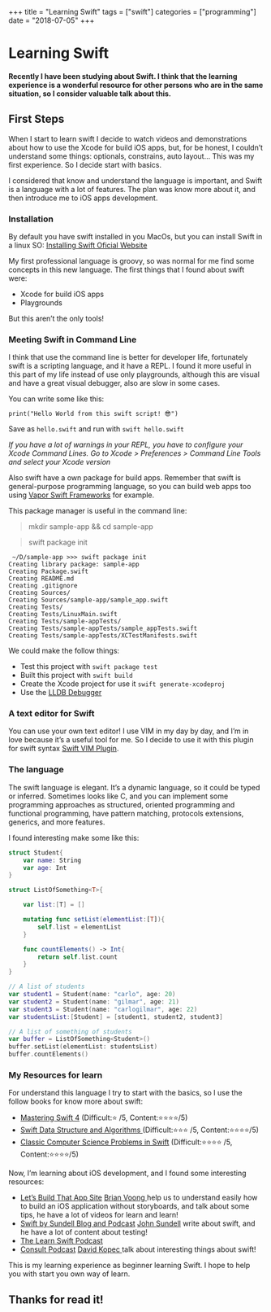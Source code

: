 +++
title = "Learning Swift"
tags = ["swift"]
categories = ["programming"]
date = "2018-07-05"
+++

# Learning Swift

#### Recently I have been studying about Swift. I think that the learning experience is a wonderful resource for other persons who are in the same situation, so I consider valuable talk about this.

## First Steps

When I start to learn swift I decide to watch videos and demonstrations about how to use the Xcode for build iOS apps, but, for be honest, I couldn’t understand some things: optionals, constrains, auto layout… This was my first experience. So I decide start with basics.

I considered that know and understand the language is important, and Swift is a language with a lot of features. The plan was know more about it, and then introduce me to iOS apps development.

### Installation

By default you have swift installed in you MacOs, but you can install Swift in a linux SO: [Installing Swift Oficial Website](https://swift.org/getting-started/#installing-swift)

My first professional language is groovy, so was normal for me find some concepts in this new language. The first things that I found about swift were:

- Xcode for build iOS apps
- Playgrounds

But this aren’t the only tools!

### Meeting Swift in Command Line

I think that use the command line is better for developer life, fortunately swift is a scripting language, and it have a REPL. I found it more useful in this part of my life instead of use only playgrounds, although this are visual and have a great visual debugger, also are slow in some cases.

You can write some like this:

```
print("Hello World from this swift script! 😎")
```

Save as `hello.swift` and run with `swift hello.swift`

*If you have a lot of warnings in your REPL, you have to configure your Xcode Command Lines. Go to Xcode > Preferences > Command Line Tools and select your Xcode version*

Also swift have a own package for build apps. Remember that swift is general-purpose programming language, so you can build web apps too using [Vapor Swift Frameworks](https://vapor.codes/) for example.

This package manager is useful in the command line:

> mkdir sample-app && cd sample-app

> swift package init

```
 ~/D/sample-app >>> swift package init
Creating library package: sample-app
Creating Package.swift
Creating README.md
Creating .gitignore
Creating Sources/
Creating Sources/sample-app/sample_app.swift
Creating Tests/
Creating Tests/LinuxMain.swift
Creating Tests/sample-appTests/
Creating Tests/sample-appTests/sample_appTests.swift
Creating Tests/sample-appTests/XCTestManifests.swift
```

We could make the follow things:

- Test this project with `swift package test`
- Built this project with `swift build`
- Create the Xcode project for use it `swift generate-xcodeproj`
- Use the [LLDB Debugger](https://swift.org/getting-started/#using-the-lldb-debugger)

### A text editor for Swift

You can use your own text editor! I use VIM in my day by day, and I’m in love because it’s a useful tool for me. So I decide to use it with this plugin for swift syntax [Swift VIM Plugin](https://vimawesome.com/plugin/swift-vim-red).

### The language

The swift language is elegant. It’s a dynamic language, so it could be typed or inferred.  Sometimes looks like C, and you can implement some programming approaches as structured, oriented programming and functional programming, have pattern matching, protocols extensions, generics, and more features.

I found interesting make some like this:

``` swift
struct Student{
    var name: String
    var age: Int
}

struct ListOfSomething<T>{

    var list:[T] = []

    mutating func setList(elementList:[T]){
        self.list = elementList
    }

    func countElements() -> Int{
        return self.list.count
    }
}

// A list of students
var student1 = Student(name: "carlo", age: 20)
var student2 = Student(name: "gilmar", age: 21)
var student3 = Student(name: "carlogilmar", age: 22)
var studentsList:[Student] = [student1, student2, student3]

// A list of something of students
var buffer = ListOfSomething<Student>()
buffer.setList(elementList: studentsList)
buffer.countElements()
```


### My Resources for learn

For understand this language I try to start with the basics, so I use the follow books for know more about swift:

- [Mastering Swift 4](https://www.packtpub.com/application-development/mastering-swift-4-fourth-edition) (Difficult:⭐️ /5, Content:⭐️⭐️⭐️⭐️/5)
-  [Swift Data Structure and Algorithms ](https://www.packtpub.com/application-development/swift-data-structure-and-algorithms) (Difficult:⭐️⭐️⭐️ /5, Content:⭐️⭐️⭐️⭐️/5)
- [Classic Computer Science Problems in Swift](https://www.manning.com/books/classic-computer-science-problems-in-swift) (Difficult:⭐️⭐️⭐️⭐️ /5, Content:⭐️⭐️⭐️⭐️/5)

Now, I’m learning about iOS development, and I found some interesting resources:

- [Let’s Build That App Site](https://www.letsbuildthatapp.com/) [Brian Voong ](https://twitter.com/buildthatapp) help us to understand easily how to build an iOS application without storyboards, and talk about some tips, he have a lot of videos for learn and learn!
-  [Swift by Sundell Blog and Podcast](https://www.swiftbysundell.com/)  [John Sundell](https://twitter.com/johnsundell) write about swift, and he have a lot of content about testing!
- [The Learn Swift Podcast](https://learnswift.fireside.fm/)
- [Consult Podcast](http://consultpodcast.com/)  [David Kopec ](https://twitter.com/davekopec) talk about interesting things about swift!

This is my learning experience as beginner learning Swift. I hope to help you with start you own way of learn.

## Thanks for read it!



